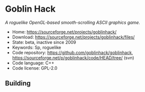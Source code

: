 # Goblin Hack

_A roguelike OpenGL-based smooth-scrolling ASCII graphics game._

- Home: https://sourceforge.net/projects/goblinhack/
- Download: https://sourceforge.net/projects/goblinhack/files/
- State: beta, inactive since 2009
- Keywords: Sp, roguelike
- Code repository: https://github.com/goblinhack/goblinhack, https://sourceforge.net/p/goblinhack/code/HEAD/tree/ (svn)
- Code language: C++
- Code license: GPL-2.0

## Building



